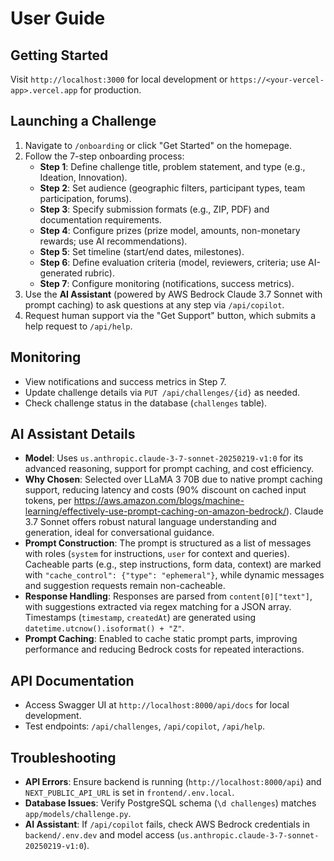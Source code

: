 # User Guide

## Getting Started
Visit `http://localhost:3000` for local development or `https://<your-vercel-app>.vercel.app` for production.

## Launching a Challenge
1. Navigate to `/onboarding` or click "Get Started" on the homepage.
2. Follow the 7-step onboarding process:
   - **Step 1**: Define challenge title, problem statement, and type (e.g., Ideation, Innovation).
   - **Step 2**: Set audience (geographic filters, participant types, team participation, forums).
   - **Step 3**: Specify submission formats (e.g., ZIP, PDF) and documentation requirements.
   - **Step 4**: Configure prizes (prize model, amounts, non-monetary rewards; use AI recommendations).
   - **Step 5**: Set timeline (start/end dates, milestones).
   - **Step 6**: Define evaluation criteria (model, reviewers, criteria; use AI-generated rubric).
   - **Step 7**: Configure monitoring (notifications, success metrics).
3. Use the **AI Assistant** (powered by AWS Bedrock Claude 3.7 Sonnet with prompt caching) to ask questions at any step via `/api/copilot`.
4. Request human support via the "Get Support" button, which submits a help request to `/api/help`.

## Monitoring
- View notifications and success metrics in Step 7.
- Update challenge details via `PUT /api/challenges/{id}` as needed.
- Check challenge status in the database (`challenges` table).

## AI Assistant Details
- **Model**: Uses `us.anthropic.claude-3-7-sonnet-20250219-v1:0` for its advanced reasoning, support for prompt caching, and cost efficiency.
- **Why Chosen**: Selected over LLaMA 3 70B due to native prompt caching support, reducing latency and costs (90% discount on cached input tokens, per https://aws.amazon.com/blogs/machine-learning/effectively-use-prompt-caching-on-amazon-bedrock/). Claude 3.7 Sonnet offers robust natural language understanding and generation, ideal for conversational guidance.
- **Prompt Construction**: The prompt is structured as a list of messages with roles (`system` for instructions, `user` for context and queries). Cacheable parts (e.g., step instructions, form data, context) are marked with `"cache_control": {"type": "ephemeral"}`, while dynamic messages and suggestion requests remain non-cacheable.
- **Response Handling**: Responses are parsed from `content[0]["text"]`, with suggestions extracted via regex matching for a JSON array. Timestamps (`timestamp`, `createdAt`) are generated using `datetime.utcnow().isoformat() + "Z"`.
- **Prompt Caching**: Enabled to cache static prompt parts, improving performance and reducing Bedrock costs for repeated interactions.

## API Documentation
- Access Swagger UI at `http://localhost:8000/api/docs` for local development.
- Test endpoints: `/api/challenges`, `/api/copilot`, `/api/help`.

## Troubleshooting
- **API Errors**: Ensure backend is running (`http://localhost:8000/api`) and `NEXT_PUBLIC_API_URL` is set in `frontend/.env.local`.
- **Database Issues**: Verify PostgreSQL schema (`\d challenges`) matches `app/models/challenge.py`.
- **AI Assistant**: If `/api/copilot` fails, check AWS Bedrock credentials in `backend/.env.dev` and model access (`us.anthropic.claude-3-7-sonnet-20250219-v1:0`).